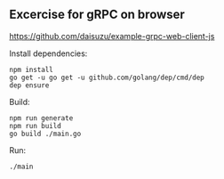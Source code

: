 
Excercise for gRPC on browser
-------------------------------

https://github.com/daisuzu/example-grpc-web-client-js


Install dependencies:

```
npm install
go get -u go get -u github.com/golang/dep/cmd/dep
dep ensure
```

Build:

```
npm run generate
npm run build
go build ./main.go
```

Run:

```
./main
```
